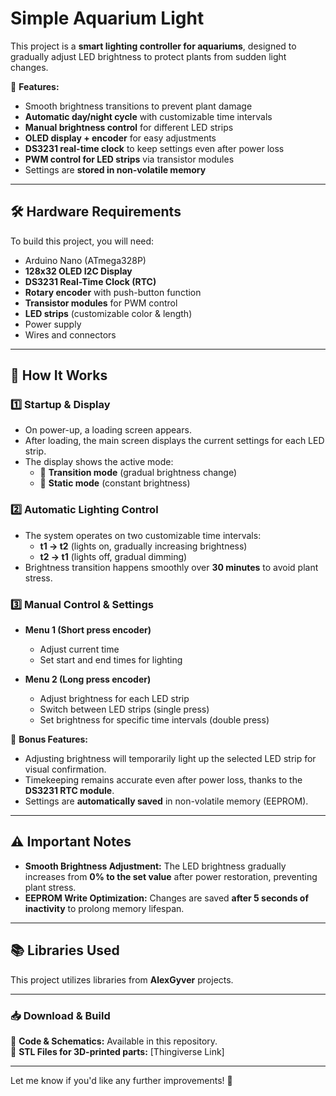 # Simple Aquarium Light  

This project is a **smart lighting controller for aquariums**, designed to gradually adjust LED brightness to protect plants from sudden light changes.  

📌 **Features:**  
- Smooth brightness transitions to prevent plant damage  
- **Automatic day/night cycle** with customizable time intervals  
- **Manual brightness control** for different LED strips  
- **OLED display + encoder** for easy adjustments  
- **DS3231 real-time clock** to keep settings even after power loss  
- **PWM control for LED strips** via transistor modules  
- Settings are **stored in non-volatile memory**  

---

## 🛠 Hardware Requirements  
To build this project, you will need:  

- Arduino Nano (ATmega328P)  
- **128x32 OLED I2C Display**  
- **DS3231 Real-Time Clock (RTC)**  
- **Rotary encoder** with push-button function  
- **Transistor modules** for PWM control  
- **LED strips** (customizable color & length)  
- Power supply  
- Wires and connectors  

---

## 🔧 How It Works  

### **1️⃣ Startup & Display**  
- On power-up, a loading screen appears.  
- After loading, the main screen displays the current settings for each LED strip.  
- The display shows the active mode:  
  - 🌅 **Transition mode** (gradual brightness change)  
  - 🌙 **Static mode** (constant brightness)  

### **2️⃣ Automatic Lighting Control**  
- The system operates on two customizable time intervals:  
  - **t1 → t2** (lights on, gradually increasing brightness)  
  - **t2 → t1** (lights off, gradual dimming)  
- Brightness transition happens smoothly over **30 minutes** to avoid plant stress.  

### **3️⃣ Manual Control & Settings**  
- **Menu 1 (Short press encoder)**  
  - Adjust current time  
  - Set start and end times for lighting  

- **Menu 2 (Long press encoder)**  
  - Adjust brightness for each LED strip  
  - Switch between LED strips (single press)  
  - Set brightness for specific time intervals (double press)  

🚀 **Bonus Features:**  
- Adjusting brightness will temporarily light up the selected LED strip for visual confirmation.  
- Timekeeping remains accurate even after power loss, thanks to the **DS3231 RTC module**.  
- Settings are **automatically saved** in non-volatile memory (EEPROM).  

---

## ⚠️ Important Notes  
- **Smooth Brightness Adjustment:** The LED brightness gradually increases from **0% to the set value** after power restoration, preventing plant stress.  
- **EEPROM Write Optimization:** Changes are saved **after 5 seconds of inactivity** to prolong memory lifespan.  

---

## 📚 Libraries Used  
This project utilizes libraries from **AlexGyver** projects.  

---

### 📥 Download & Build  
💾 **Code & Schematics:** Available in this repository.  
📎 **STL Files for 3D-printed parts:** [Thingiverse Link]  

---

Let me know if you'd like any further improvements! 🚀  
